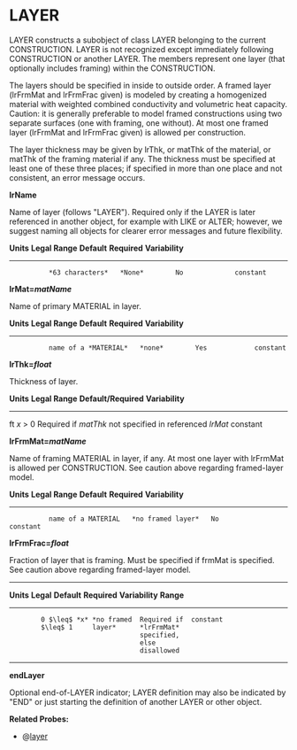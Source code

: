 # LAYER

LAYER constructs a subobject of class LAYER belonging to the current CONSTRUCTION. LAYER is not recognized except immediately following CONSTRUCTION or another LAYER. The members represent one layer (that optionally includes framing) within the CONSTRUCTION.

The layers should be specified in inside to outside order. <!-- TODO: this order is unfortunate! --> A framed layer (lrFrmMat and lrFrmFrac given) is modeled by creating a homogenized material with weighted combined conductivity and volumetric heat capacity. Caution: it is generally preferable to model framed constructions using two separate surfaces (one with framing, one without). At most one framed layer (lrFrmMat and lrFrmFrac given) is allowed per construction.

The layer thickness may be given by lrThk, or matThk of the material, or matThk of the framing material if any. The thickness must be specified at least one of these three places; if specified in more than one place and not consistent, an error message occurs.

**lrName**

Name of layer (follows "LAYER"). Required only if the LAYER is later referenced in another object, for example with LIKE or ALTER; however, we suggest naming all objects for clearer error messages and future flexibility.

  **Units**   **Legal Range**   **Default**   **Required**   **Variability**
  ----------- ----------------- ------------- -------------- -----------------
              *63 characters*   *None*        No             constant

**lrMat=*matName***

Name of primary MATERIAL in layer.

  **Units**   **Legal Range**        **Default**   **Required**   **Variability**
  ----------- ---------------------- ------------- -------------- -----------------
              name of a *MATERIAL*   *none*        Yes            constant

**lrThk=*float***

Thickness of layer.

  **Units**   **Legal Range**   **Default/Required**                                       **Variability**
  ----------- ----------------- ---------------------------------------------------------- -----------------
  ft          *x* $>$ 0         Required if *matThk* not specified in referenced *lrMat*   constant

**lrFrmMat=*matName***

Name of framing MATERIAL in layer, if any. At most one layer with lrFrmMat is allowed per CONSTRUCTION. See caution above regarding framed-layer model.

  **Units**   **Legal Range**      **Default**         **Required**   **Variability**
  ----------- -------------------- ------------------- -------------- -----------------
              name of a MATERIAL   *no framed layer*   No             constant

**lrFrmFrac=*float***

Fraction of layer that is framing. Must be specified if frmMat is specified. See caution above regarding framed-layer model.

  ---------------------------------------------------------------
  **Units** **Legal**    **Default** **Required** **Variability**
            **Range**
  --------- ------------ ----------- ------------ ---------------
            0 $\leq$ *x* *no framed  Required if  constant
            $\leq$ 1     layer*      *lrFrmMat*
                                     specified,
                                     else
                                     disallowed

  ---------------------------------------------------------------

**endLayer**

Optional end-of-LAYER indicator; LAYER definition may also be indicated by "END" or just starting the definition of another LAYER or other object.

**Related Probes:**

- @[layer](#p_layer)
